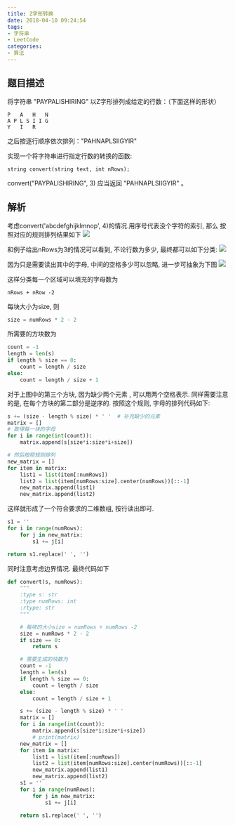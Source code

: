 ```yaml
---
title: Z字形转换
date: 2018-04-10 09:24:54
tags:
- 字符串
- LeetCode
categories:
- 算法
---
```


## 题目描述
将字符串 "PAYPALISHIRING" 以Z字形排列成给定的行数：（下面这样的形状）
```
P   A   H   N
A P L S I I G
Y   I   R
```
之后按逐行顺序依次排列："PAHNAPLSIIGYIR"



实现一个将字符串进行指定行数的转换的函数:
```
string convert(string text, int nRows);
```

convert("PAYPALISHIRING", 3) 应当返回 "PAHNAPLSIIGYIR" 。

## 解析
考虑convert('abcdefghijklmnop', 4)的情况.用序号代表没个字符的索引, 那么 按照对应的规则排列结果如下
![](http://p3euxxfa8.bkt.clouddn.com/80b5a163371647964aa541aff6efc3ce.png)

和例子给出nRows为3的情况可以看到, 不论行数为多少, 最终都可以如下分类:
![](http://p3euxxfa8.bkt.clouddn.com/8c7e7c395717b484311ebc36725ac04a.png)

因为只是需要读出其中的字母, 中间的空格多少可以忽略, 进一步可抽象为下图
![](http://p3euxxfa8.bkt.clouddn.com/409d22ab6c409c6de1923398271c051b.png)

这样分类每一个区域可以填充的字母数为
```
nRows + nRow -2
```
每块大小为size, 则
```py
size = numRows * 2 - 2
```

所需要的方块数为
```py
count = -1
length = len(s)
if length % size == 0:
    count = length / size
else:
    count = length / size + 1
```

对于上图中的第三个方块, 因为缺少两个元素 , 可以用两个空格表示. 同样需要注意的是, 在每个方块的第二部分是逆序的. 按照这个规则, 字母的排列代码如下:
```py
s += (size - length % size) * ' '  # 补充缺少的元素
matrix = []
# 取得每一块的字母
for i in range(int(count)):
    matrix.append(s[size*i:size*i+size])

# 然后按照规则排列
new_matrix = []
for item in matrix:
    list1 = list(item[:numRows])
    list2 = list(item[numRows:size].center(numRows))[::-1]
    new_matrix.append(list1)
    new_matrix.append(list2)
```

这样就形成了一个符合要求的二维数组, 按行读出即可.
```py
s1 = ''
for i in range(numRows):
    for j in new_matrix:
        s1 += j[i]

return s1.replace(' ', '')
```

同时注意考虑边界情况. 最终代码如下
```py
def convert(s, numRows):
    """
    :type s: str
    :type numRows: int
    :rtype: str
    """

    # 每块的大小size = numRows + numRows -2
    size = numRows * 2 - 2
    if size == 0:
        return s

    # 需要生成的块数为
    count = -1
    length = len(s)
    if length % size == 0:
        count = length / size
    else:
        count = length / size + 1

    s += (size - length % size) * ' '
    matrix = []
    for i in range(int(count)):
        matrix.append(s[size*i:size*i+size])
        # print(matrix)
    new_matrix = []
    for item in matrix:
        list1 = list(item[:numRows])
        list2 = list(item[numRows:size].center(numRows))[::-1]
        new_matrix.append(list1)
        new_matrix.append(list2)
    s1 = ''
    for i in range(numRows):
        for j in new_matrix:
            s1 += j[i]

    return s1.replace(' ', '')
```
